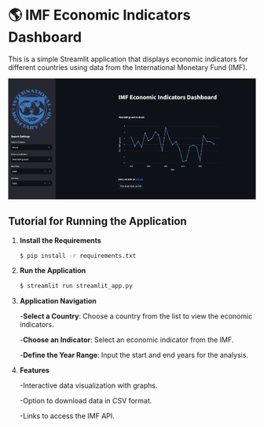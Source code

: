 # :earth_americas: IMF Economic Indicators Dashboard

This is a simple Streamlit application that displays economic indicators for different countries using data from the International Monetary Fund (IMF).

![Dashboard](dashboard.PNG)

## Tutorial for Running the Application

1. **Install the Requirements**
   ```bash
   $ pip install -r requirements.txt
2. **Run the Application**
   ```bash
   $ streamlit run streamlit_app.py
3. **Application Navigation**

   -**Select a Country**: Choose a country from the list to view the economic indicators.
   
   -**Choose an Indicator**: Select an economic indicator from the IMF.
   
   -**Define the Year Range**: Input the start and end years for the analysis.
5. **Features**
   
   -Interactive data visualization with graphs.
   
   -Option to download data in CSV format.
   
   -Links to access the IMF API.




